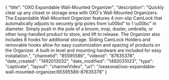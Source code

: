 {
    "title": "OXO Expandable Wall-Mounted Organizer",
    "description": "Quickly clear up any closet or storage area with OXO's Wall-Mounted Organizers. The Expandable Wall-Mounted Organizer features 4 non-slip CamLock that automatically adjusts to securely grip poles from \u00bd\" to 1 \u00bc\" in diameter. Simply push in the pole of a broom, mop, duster, umbrella, or other long-handled product to store, and lift to release. The Organizer also includes 8 hooks for additional storage. Sliding CamLock Holders and removable hooks allow for easy customization and spacing of products on the Organizer. A built-in level and mounting hardware are included for easy installation.",
    "channelid": "85595586",
    "videoid": "87635378",
    "date_created": "1492013032",
    "date_modified": "1492031023",
    "type": "captivate",
    "layout": "channelVideo",
    "url": "\/seasonal\/oxo-expandable-wall-mounted-organizer\/85595586-87635378"
}